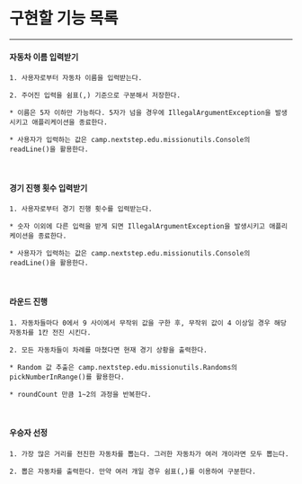 # 구현할 기능 목록

---
#### 자동차 이름 입력받기
````
1. 사용자로부터 자동차 이름을 입력받는다.

2. 주어진 입력을 쉼표(,) 기준으로 구분해서 저장한다.

* 이름은 5자 이하만 가능하다. 5자가 넘을 경우에 IllegalArgumentException을 발생시키고 애플리케이션을 종료한다.

* 사용자가 입력하는 값은 camp.nextstep.edu.missionutils.Console의 readLine()을 활용한다.
````

<br/>

#### 경기 진행 횟수 입력받기
````
1. 사용자로부터 경기 진행 횟수를 입력받는다.

* 숫자 이외에 다른 입력을 받게 되면 IllegalArgumentException을 발생시키고 애플리케이션을 종료한다.

* 사용자가 입력하는 값은 camp.nextstep.edu.missionutils.Console의 readLine()을 활용한다.
````
<br/>

#### 라운드 진행
````
1. 자동차들마다 0에서 9 사이에서 무작위 값을 구한 후, 무작위 값이 4 이상일 경우 해당 자동차를 1칸 전진 시킨다.

2. 모든 자동차들이 차례를 마쳤다면 현재 경기 상황을 출력한다. 

* Random 값 추출은 camp.nextstep.edu.missionutils.Randoms의 pickNumberInRange()를 활용한다.

* roundCount 만큼 1~2의 과정을 반복한다.
````
<br/>

#### 우승자 선정
````
1. 가장 많은 거리를 전진한 자동차를 뽑는다. 그러한 자동차가 여러 개이라면 모두 뽑는다.

2. 뽑은 자동차를 출력한다. 만약 여러 개일 경우 쉼표(,)를 이용하여 구분한다.
````